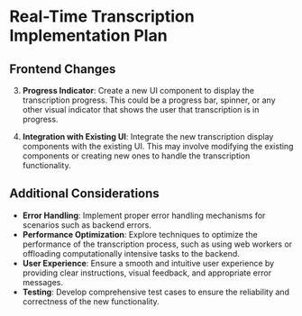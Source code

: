 # Real-Time Transcription Implementation Plan

## Frontend Changes

3. **Progress Indicator**: Create a new UI component to display the transcription progress. This could be a progress bar, spinner, or any other visual indicator that shows the user that transcription is in progress.

5. **Integration with Existing UI**: Integrate the new transcription display components with the existing UI. This may involve modifying the existing components or creating new ones to handle the transcription functionality.

## Additional Considerations

- **Error Handling**: Implement proper error handling mechanisms for scenarios such as backend errors.
- **Performance Optimization**: Explore techniques to optimize the performance of the transcription process, such as using web workers or offloading computationally intensive tasks to the backend.
- **User Experience**: Ensure a smooth and intuitive user experience by providing clear instructions, visual feedback, and appropriate error messages.
- **Testing**: Develop comprehensive test cases to ensure the reliability and correctness of the new functionality.